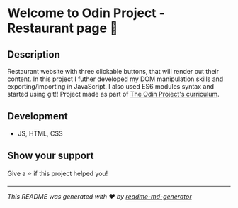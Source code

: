 # Welcome to Odin Project - Restaurant page 👋

<p></p>

## Description

Restaurant website with three clickable buttons, that will render out their content. In this project I futher developed my DOM manipulation skills and exporting/importing in JavaScript. I also used ES6 modules syntax and started using git!! Project made as part of [The Odin Project's curriculum](https://www.theodinproject.com/paths/full-stack-javascript/courses/javascript/lessons/restaurant-page).

## Development

- JS, HTML, CSS

## Show your support

Give a ⭐️ if this project helped you!

---

_This README was generated with ❤️ by [readme-md-generator](https://github.com/kefranabg/readme-md-generator)_
